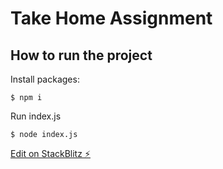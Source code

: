 # Take Home Assignment

## How to run the project

Install packages:
```
$ npm i
```

Run index.js
```
$ node index.js
```


[Edit on StackBlitz ⚡️](https://stackblitz.com/edit/node-pdhtyh)

